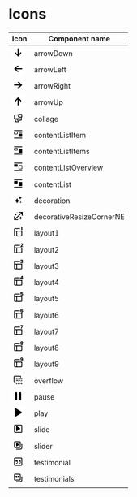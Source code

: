 # Icons

| Icon   | Component name   |
| ------ | ---------------- |
| <img src="./src/svg/arrow-down.svg" width="24" height="24"> | arrowDown |
| <img src="./src/svg/arrow-left.svg" width="24" height="24"> | arrowLeft |
| <img src="./src/svg/arrow-right.svg" width="24" height="24"> | arrowRight |
| <img src="./src/svg/arrow-up.svg" width="24" height="24"> | arrowUp |
| <img src="./src/svg/collage.svg" width="24" height="24"> | collage |
| <img src="./src/svg/content-list-item.svg" width="24" height="24"> | contentListItem |
| <img src="./src/svg/content-list-items.svg" width="24" height="24"> | contentListItems |
| <img src="./src/svg/content-list-overview.svg" width="24" height="24"> | contentListOverview |
| <img src="./src/svg/content-list.svg" width="24" height="24"> | contentList |
| <img src="./src/svg/decoration.svg" width="24" height="24"> | decoration |
| <img src="./src/svg/decorative-resize-corner-n-e.svg" width="24" height="24"> | decorativeResizeCornerNE |
| <img src="./src/svg/layout-1.svg" width="24" height="24"> | layout1 |
| <img src="./src/svg/layout-2.svg" width="24" height="24"> | layout2 |
| <img src="./src/svg/layout-3.svg" width="24" height="24"> | layout3 |
| <img src="./src/svg/layout-4.svg" width="24" height="24"> | layout4 |
| <img src="./src/svg/layout-5.svg" width="24" height="24"> | layout5 |
| <img src="./src/svg/layout-6.svg" width="24" height="24"> | layout6 |
| <img src="./src/svg/layout-7.svg" width="24" height="24"> | layout7 |
| <img src="./src/svg/layout-8.svg" width="24" height="24"> | layout8 |
| <img src="./src/svg/layout-9.svg" width="24" height="24"> | layout9 |
| <img src="./src/svg/overflow.svg" width="24" height="24"> | overflow |
| <img src="./src/svg/pause.svg" width="24" height="24"> | pause |
| <img src="./src/svg/play.svg" width="24" height="24"> | play |
| <img src="./src/svg/slide.svg" width="24" height="24"> | slide |
| <img src="./src/svg/slider.svg" width="24" height="24"> | slider |
| <img src="./src/svg/testimonial.svg" width="24" height="24"> | testimonial |
| <img src="./src/svg/testimonials.svg" width="24" height="24"> | testimonials |
